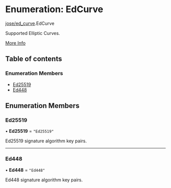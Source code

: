 # Enumeration: EdCurve

[jose/ed\_curve](../modules/jose_ed_curve.md).EdCurve

Supported Elliptic Curves.

[More Info](https://www.iana.org/assignments/jose/jose.xhtml#web-key-elliptic-curve)

## Table of contents

### Enumeration Members

- [Ed25519](jose_ed_curve.EdCurve.md#ed25519)
- [Ed448](jose_ed_curve.EdCurve.md#ed448)

## Enumeration Members

### Ed25519

• **Ed25519** = ``"Ed25519"``

Ed25519 signature algorithm key pairs.

___

### Ed448

• **Ed448** = ``"Ed448"``

Ed448 signature algorithm key pairs.
